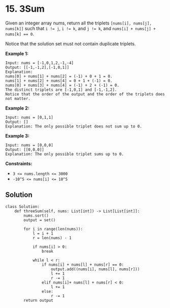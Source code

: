 # 15. 3Sum

Given an integer array nums, return all the triplets `[nums[i], nums[j], nums[k]]` such that `i != j`, `i != k`, and `j != k`, and `nums[i] + nums[j] + nums[k] == 0`.

Notice that the solution set must not contain duplicate triplets.


**Example 1:**

```
Input: nums = [-1,0,1,2,-1,-4]
Output: [[-1,-1,2],[-1,0,1]]
Explanation: 
nums[0] + nums[1] + nums[2] = (-1) + 0 + 1 = 0.
nums[1] + nums[2] + nums[4] = 0 + 1 + (-1) = 0.
nums[0] + nums[3] + nums[4] = (-1) + 2 + (-1) = 0.
The distinct triplets are [-1,0,1] and [-1,-1,2].
Notice that the order of the output and the order of the triplets does not matter.
```

**Example 2:**

```
Input: nums = [0,1,1]
Output: []
Explanation: The only possible triplet does not sum up to 0.
```

**Example 3:**

```
Input: nums = [0,0,0]
Output: [[0,0,0]]
Explanation: The only possible triplet sums up to 0.
```

**Constraints:**

- `3 <= nums.length <= 3000`
- `-10^5 <= nums[i] <= 10^5`


## Solution

```python3
class Solution:
    def threeSum(self, nums: List[int]) -> List[List[int]]:
        nums.sort()
        output = set()

        for i in range(len(nums)):
            l = i + 1
            r = len(nums) - 1

            if nums[i] > 0:
                break

            while l < r:
                if nums[i] + nums[l] + nums[r] == 0:
                    output.add((nums[i], nums[l], nums[r]))
                    l += 1
                    r -= 1
                elif nums[i]+ nums[l] + nums[r] < 0:
                    l += 1
                else:
                    r -= 1
        return output
```
